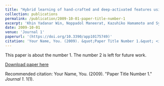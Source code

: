 ```yaml
---
title: "Hybrid learning of hand-crafted and deep-activated features using particle swarm optimization and optimized support vector machine for tuberculosis screening"
collection: publications
permalink: /publication/2009-10-01-paper-title-number-1
excerpt: 'Khin Yadanar Win, Noppadol Maneerat, Kazuhiko Hamamoto and Syna Sreng, ,Applied Sciences, 2020, 10(17), p.5749. '
date: 2009-10-01
venue: 'Journal 1'
paperurl: '(https://doi.org/10.3390/app10175749)'
citation: 'Your Name, You. (2009). &quot;Paper Title Number 1.&quot; <i>Journal 1</i>. 1(1).'
---
```

This paper is about the number 1. The number 2 is left for future work.

[Download paper here](http://academicpages.github.io/files/paper1.pdf)

Recommended citation: Your Name, You. (2009). "Paper Title Number 1." <i>Journal 1</i>. 1(1).
